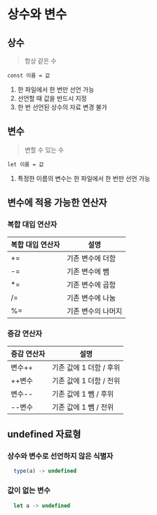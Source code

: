# 상수와 변수

## 상수

> 항상 같은 수

`const 이름 = 값`

1. 한 파일에서 한 번만 선언 가능
2. 선언할 때 값을 반드시 지정
3. 한 번 선언된 상수의 자료 변경 불가

## 변수

> 변할 수 있는 수

`let 이름 = 값`

1. 특정한 이름의 변수는 한 파일에서 한 번만 선언 가능

## 변수에 적용 가능한 연산자

### 복합 대입 연산자

| 복합 대입 연산자 | 설명               |
| ---------------- | ------------------ |
| +=               | 기존 변수에 더함   |
| -=               | 기존 변수에 뺌     |
| \*=              | 기존 변수에 곱함   |
| /=               | 기존 변수에 나눔   |
| %=               | 기존 변수의 나머지 |

### 증감 연산자

| 증감 연산자 | 설명                    |
| ----------- | ----------------------- |
| 변수++      | 기존 값에 1 더함 / 후위 |
| ++변수      | 기존 값에 1 더함 / 전위 |
| 변수--      | 기존 값에 1 뺌 / 후위   |
| --변수      | 기존 값에 1 뺌 / 전위   |

## undefined 자료형

### 상수와 변수로 선언하지 않은 식별자

```javascript
  type(a) -> undefined
```

### 값이 없는 변수

```javascript
  let a -> undefined
```
